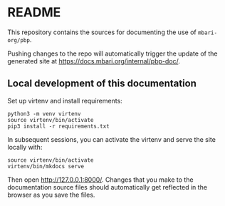 # README

This repository contains the sources for documenting the use of `mbari-org/pbp`.

Pushing changes to the repo will automatically trigger the update
of the generated site at <https://docs.mbari.org/internal/pbp-doc/>.

## Local development of this documentation

Set up virtenv and install requirements:

```shell
python3 -m venv virtenv
source virtenv/bin/activate
pip3 install -r requirements.txt
```

In subsequent sessions, you can activate the virtenv
and serve the site locally with:
```shell
source virtenv/bin/activate
virtenv/bin/mkdocs serve
```

Then open http://127.0.0.1:8000/.
Changes that you make to the documentation source files
should automatically get reflected in the browser as you save the files.
